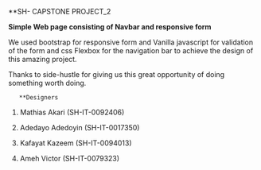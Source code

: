 **SH- CAPSTONE PROJECT_2

**Simple Web page consisting of Navbar and responsive form**

We used bootstrap for responsive form and Vanilla javascript for validation of the form and css Flexbox for the navigation bar to achieve the design of this amazing project.

Thanks to side-hustle for giving us this great opportunity of doing something worth doing.

       **Designers

1. Mathias Akari (SH-IT-0092406)

2. Adedayo Adedoyin (SH-IT-0017350)

3. Kafayat Kazeem (SH-IT-0094013)

4. Ameh Victor (SH-IT-0079323)
